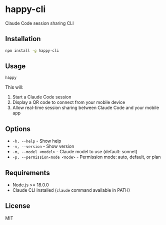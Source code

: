 # happy-cli

Claude Code session sharing CLI

## Installation

```bash
npm install -g happy-cli
```

## Usage

```bash
happy
```

This will:
1. Start a Claude Code session
2. Display a QR code to connect from your mobile device
3. Allow real-time session sharing between Claude Code and your mobile app

## Options

- `-h, --help` - Show help
- `-v, --version` - Show version
- `-m, --model <model>` - Claude model to use (default: sonnet)
- `-p, --permission-mode <mode>` - Permission mode: auto, default, or plan

## Requirements

- Node.js >= 18.0.0
- Claude CLI installed (`claude` command available in PATH)

## License

MIT